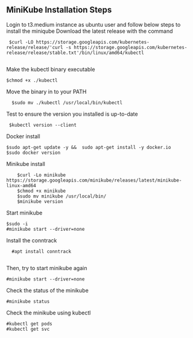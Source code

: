 ## MiniKube Installation Steps

Login to t3.medium instance as ubuntu user and follow below steps to install the miniqube
Download the latest release with the command
      
```
 $curl -LO https://storage.googleapis.com/kubernetes-release/release/'curl -s https://storage.googleapis.com/kubernetes-release/release/stable.txt'/bin/linux/amd64/kubectl
	
```
 Make the kubectl binary executable
 ```
 $chmod +x ./kubectl
 ```
 Move the binary in to your PATH
  ```
    $sudo mv ./kubectl /usr/local/bin/kubectl
  ```
 Test to ensure the version you installed is up-to-date
  ```
   $kubectl version --client
   ```
 Docker install

```
$sudo apt-get update -y &&  sudo apt-get install -y docker.io
$sudo docker version
```
Minikube install
```
	$curl -Lo minikube https://storage.googleapis.com/minikube/releases/latest/minikube-linux-amd64 
	$chmod +x minikube 
	$sudo mv minikube /usr/local/bin/
	$minikube version
```
Start minikube

```
$sudo -i
#minikube start --driver=none

```
Install the conntrack

```
  #apt install conntrack
  
```
Then, try to start minikube again

```
#minikube start --driver=none

```
Check the status of the minikube

```
#minikube status

```
Check the minikube using kubectl

```
#kubectl get pods
#kubectl get svc

```
